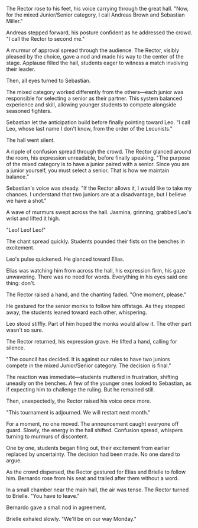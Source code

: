 The Rector rose to his feet, his voice carrying through the great hall. "Now, for the mixed Junior/Senior category, I call Andreas Brown and Sebastian Miller."

Andreas stepped forward, his posture confident as he addressed the crowd. "I call the Rector to second me."

A murmur of approval spread through the audience. The Rector, visibly pleased by the choice, gave a nod and made his way to the center of the stage. Applause filled the hall, students eager to witness a match involving their leader.

Then, all eyes turned to Sebastian.

The mixed category worked differently from the others—each junior was responsible for selecting a senior as their partner. This system balanced experience and skill, allowing younger students to compete alongside seasoned fighters.

Sebastian let the anticipation build before finally pointing toward Leo. "I call Leo, whose last name I don't know, from the order of the Lecunists."

The hall went silent.

A ripple of confusion spread through the crowd. The Rector glanced around the room, his expression unreadable, before finally speaking. "The purpose of the mixed category is to have a junior paired with a senior. Since you are a junior yourself, you must select a senior. That is how we maintain balance."

Sebastian's voice was steady. "If the Rector allows it, I would like to take my chances. I understand that two juniors are at a disadvantage, but I believe we have a shot."

A wave of murmurs swept across the hall. Jasmina, grinning, grabbed Leo's wrist and lifted it high.

"Leo! Leo! Leo!" 

The chant spread quickly. Students pounded their fists on the benches in excitement.

Leo's pulse quickened. He glanced toward Elias. 

Elias was watching him from across the hall, his expression firm, his gaze unwavering. There was no need for words. Everything in his eyes said one thing: don't.

The Rector raised a hand, and the chanting faded. "One moment, please." 

He gestured for the senior monks to follow him offstage. As they stepped away, the students leaned toward each other, whispering.

Leo stood stiffly. Part of him hoped the monks would allow it. The other part wasn't so sure.

The Rector returned, his expression grave. He lifted a hand, calling for silence. 

"The council has decided. It is against our rules to have two juniors compete in the mixed Junior/Senior category. The decision is final."

The reaction was immediate—students muttered in frustration, shifting uneasily on the benches. A few of the younger ones looked to Sebastian, as if expecting him to challenge the ruling. But he remained still.

Then, unexpectedly, the Rector raised his voice once more. 

"This tournament is adjourned. We will restart next month."

For a moment, no one moved. The announcement caught everyone off guard. Slowly, the energy in the hall shifted. Confusion spread, whispers turning to murmurs of discontent. 

One by one, students began filing out, their excitement from earlier replaced by uncertainty. The decision had been made. No one dared to argue.

As the crowd dispersed, the Rector gestured for Elias and Brielle to follow him. Bernardo rose from his seat and trailed after them without a word.

In a small chamber near the main hall, the air was tense. The Rector turned to Brielle. "You have to leave."

Bernardo gave a small nod in agreement.

Brielle exhaled slowly. "We'll be on our way Monday."

